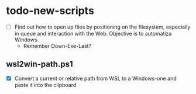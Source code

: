 # todo-new-scripts
- [  ] Find out how to open up files by positioning on the filesystem, especially in queue and interaction with the Web. Objective is to automatiza Windows.
    - Remember Down-Exe-Last?

## wsl2win-path.ps1
- [x] Convert a current or relative path from WSL to a Windows-one and paste it into the clipboard

